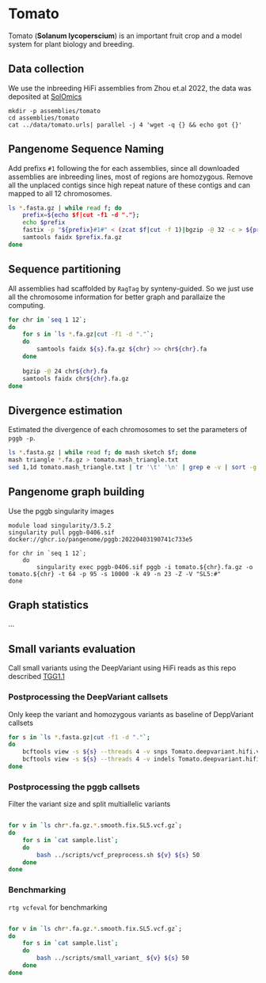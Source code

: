 # Tomato
Tomato (**Solanum lycoperscium**) is an important fruit crop and a model system for plant biology and breeding.

## Data collection
We use the inbreeding HiFi assemblies from Zhou et.al 2022, the data was deposited at [SolOmics](http://solomics.agis.org.cn/tomato/ftp/genome/)

```
mkdir -p assemblies/tomato
cd assemblies/tomato
cat ../data/tomato.urls| parallel -j 4 'wget -q {} && echo got {}'
```

## Pangenome Sequence Naming
Add prefixs `#1` following the for each assemblies, since all downloaded assemblies are inbreeding lines, most of regions are homozygous.
Remove all the unplaced contigs since high repeat nature of these contigs and can mapped to all 12 chromosomes.

```bash
ls *.fasta.gz | while read f; do
    prefix=${echo $f|cut -f1 -d "."};
    echo $prefix
    fastix -p "${prefix}#1#" < (zcat $f|cut -f 1)|bgzip -@ 32 -c > ${prefix}.fa.gz;
    samtools faidx $prefix.fa.gz
done
```

## Sequence partitioning

All assemblies had scaffolded by `RagTag` by synteny-guided. So we just use all the chromosome information for better graph and parallaize the computing.

```bash
for chr in `seq 1 12`;
do
    for s in `ls *.fa.gz|cut -f1 -d "."`;
    do
        samtools faidx ${s}.fa.gz ${chr} >> chr${chr}.fa
    done
    
    bgzip -@ 24 chr${chr}.fa
    samtools faidx chr${chr}.fa.gz
done
```


## Divergence estimation
Estimated the divergence of each chromosomes to set the parameters of `pggb -p`.

```bash
ls *.fasta.gz | while read f; do mash sketch $f; done
mash triangle *.fa.gz > tomato.mash_triangle.txt
sed 1,1d tomato.mash_triangle.txt | tr '\t' '\n' | grep e -v | sort -g -k 1nr | head -n 5
```  




## Pangenome graph building

Use the pggb singularity images

```
module load singularity/3.5.2
singularity pull pggb-0406.sif docker://ghcr.io/pangenome/pggb:20220403190741c733e5

for chr in `seq 1 12`;
    do 
        singularity exec pggb-0406.sif pggb -i tomato.${chr}.fa.gz -o tomato.${chr} -t 64 -p 95 -s 10000 -k 49 -n 23 -Z -V "SL5:#"
done

```



## Graph statistics
...


## Small variants evaluation
Call small variants using the DeepVariant using HiFi reads as this repo described [TGG1.1](https://github.com/YaoZhou89/TGG/tree/main/4.Graph_pangenome/1.construction_graph_genome)

### Postprocessing the DeepVariant callsets
Only keep the variant and homozygous variants as baseline of DeppVariant callsets

```bash
for s in `ls *.fasta.gz|cut -f1 -d "."`;
do 
    bcftools view -s ${s} --threads 4 -v snps Tomato.deepvariant.hifi.vcf.gz|bcftools view -g hom -e 'GT="ref"' -O z -o ${s}.hifi.snps.vcf.gz
    bcftools view -s ${s} --threads 4 -v indels Tomato.deepvariant.hifi.vcf.gz|bcftools view -g hom -e 'GT="ref"' -O z -o ${s}.hifi.indels.vcf.gz
done
```



### Postprocessing the pggb callsets
Filter the variant size and split multiallelic variants

```bash

for v in `ls chr*.fa.gz.*.smooth.fix.SL5.vcf.gz`;
do
    for s in `cat sample.list`;
    do
        bash ../scripts/vcf_preprocess.sh ${v} ${s} 50
    done
done
```

### Benchmarking
`rtg vcfeval` for benchmarking

```bash

for v in `ls chr*.fa.gz.*.smooth.fix.SL5.vcf.gz`;
do
    for s in `cat sample.list`;
    do
        bash ../scripts/small_variant_ ${v} ${s} 50
    done
done

```







